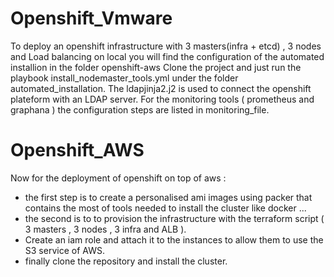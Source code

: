 # Openshift_Vmware

To deploy an openshift infrastructure with 3 masters(infra + etcd) , 3 nodes and Load balancing on local you will find the configuration of the automated installion in the folder openshift-aws 
Clone the project and just run the playbook install_nodemaster_tools.yml under the folder automated_installation.
The ldapjinja2.j2 is used to connect the openshift plateform with an LDAP server. 
For the monitoring tools ( prometheus and graphana ) the configuration steps are listed in monitoring_file. 


# Openshift_AWS
Now for the deployment of openshift on top of aws :
 * the first step is to create a personalised ami images using packer that contains the most of tools needed to install the cluster like docker ...
 * the second is to to provision the infrastructure with the terraform script ( 3 masters , 3 nodes , 3 infra and ALB ).
 * Create an iam role and attach it to the instances to allow them to use the S3 service of AWS.
 * finally clone the repository and install the cluster.
